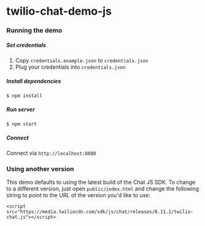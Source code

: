 twilio-chat-demo-js
======================

### Running the demo

##### Set credentials

1. Copy `credentials.example.json` to `credentials.json`
2. Plug your credentials into `credentials.json`

##### Install dependencies

```
$ npm install
```

##### Run server

```
$ npm start
```

##### Connect

Connect via `http://localhost:8080`

### Using another version

This demo defaults to using the latest build of the Chat JS SDK.
To change to a different version, just open `public/index.html` and change the
following string to point to the URL of the version you'd like to use:

```
<script src="https://media.twiliocdn.com/sdk/js/chat/releases/0.11.1/twilio-chat.js"></script>
```
